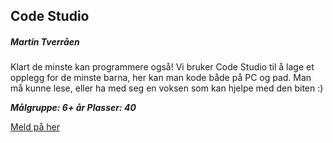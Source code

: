 ## Code Studio
##### Martin Tverråen

Klart de minste kan programmere også! Vi bruker Code Studio til å lage et opplegg for de minste barna, her kan man kode både på PC og pad. Man må kunne lese, eller ha med seg en voksen som kan hjelpe med den biten :)

***Målgruppe: 6+ år      Plasser: 40***

[Meld på her](https://boosterconf.ticketco.events/no/nb/e/code_studio_2022)